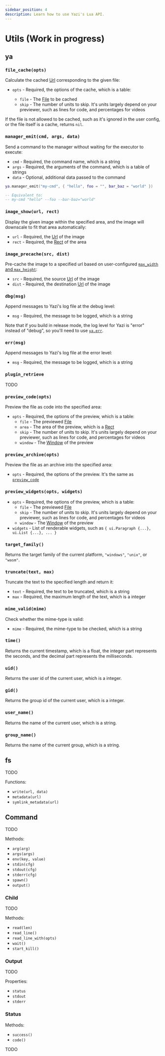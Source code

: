 ```yaml
---
sidebar_position: 4
description: Learn how to use Yazi's Lua API.
---
```


# Utils (Work in progress)

## ya

### `file_cache(opts)`

Calculate the cached [Url](#url) corresponding to the given file:

- `opts` - Required, the options of the cache, which is a table:

  - `file` - The [File](#file) to be cached
  - `skip` - The number of units to skip. It's units largely depend on your previewer, such as lines for code, and percentages for videos

If the file is not allowed to be cached, such as it's ignored in the user config, or the file itself is a cache, returns `nil`.

### `manager_emit(cmd, args, data)`

Send a command to the manager without waiting for the executor to execute:

- `cmd` - Required, the command name, which is a string
- `args` - Required, the arguments of the command, which is a table of strings
- `data` - Optional, additional data passed to the command

```lua
ya.manager_emit("my-cmd", { "hello", foo = "", bar_baz = "world" })

-- Equivalent to:
-- my-cmd "hello" --foo --bar-baz="world"
```

### `image_show(url, rect)`

Display the given image within the specified area, and the image will downscale to fit that area automatically:

- `url` - Required, the [Url](#url) of the image
- `rect` - Required, the [Rect](#uirect) of the area

### `image_precache(src, dist)`

Pre-cache the image to a specified url based on user-configured [`max_width` and `max_height`](../configuration/yazi#preview):

- `src` - Required, the source [Url](#url) of the image
- `dist` - Required, the destination [Url](#url) of the image

### `dbg(msg)`

Append messages to Yazi's log file at the debug level:

- `msg` - Required, the message to be logged, which is a string

Note that if you build in release mode, the log level for Yazi is "error" instead of "debug", so you'll need to use [`ya.err`](#errmsg).

### `err(msg)`

Append messages to Yazi's log file at the error level:

- `msg` - Required, the message to be logged, which is a string

### `plugin_retrieve`

TODO

### `preview_code(opts)`

Preview the file as code into the specified area:

- `opts` - Required, the options of the preview, which is a table:
  - `file` - The previewed [File](#file)
  - `area` - The area of the preview, which is a [Rect](#uirect)
  - `skip` - The number of units to skip. It's units largely depend on your previewer, such as lines for code, and percentages for videos
  - `window` - The [Window](#window) of the preview

### `preview_archive(opts)`

Preview the file as an archive into the specified area:

- `opts` - Required, the options of the preview. It's the same as [`preview_code`](#previewcodeopts)

### `preview_widgets(opts, widgets)`

- `opts` - Required, the options of the preview, which is a table:
  - `file` - The previewed [File](#file)
  - `skip` - The number of units to skip. It's units largely depend on your previewer, such as lines for code, and percentages for videos
  - `window` - The [Window](#window) of the preview
- `widgets` - List of renderable widgets, such as `{ ui.Paragraph {...}, ui.List {...}, ... }`

### `target_family()`

Returns the target family of the current platform, `"windows"`, `"unix"`, or `"wasm"`.

### `truncate(text, max)`

Truncate the text to the specified length and return it:

- `text` - Required, the text to be truncated, which is a string
- `max` - Required, the maximum length of the text, which is a integer

### `mime_valid(mime)`

Check whether the mime-type is valid:

- `mime` - Required, the mime-type to be checked, which is a string

### `time()`

Returns the current timestamp, which is a float, the integer part represents the seconds, and the decimal part represents the milliseconds.

### `uid()`

Returns the user id of the current user, which is a integer.

### `gid()`

Returns the group id of the current user, which is a integer.

### `user_name()`

Returns the name of the current user, which is a string.

### `group_name()`

Returns the name of the current group, which is a string.

## fs

TODO

Functions:

- `write(url, data)`
- `metadata(url)`
- `symlink_metadata(url)`

## Command

TODO

Methods:

- `arg(arg)`
- `args(args)`
- `env(key, value)`
- `stdin(cfg)`
- `stdout(cfg)`
- `stderr(cfg)`
- `spawn()`
- `output()`

### Child

TODO

Methods:

- `read(len)`
- `read_line()`
- `read_line_with(opts)`
- `wait()`
- `start_kill()`

### Output

TODO

Properties:

- `status`
- `stdout`
- `stderr`

### Status

Methods:

- `success()`
- `code()`

TODO
